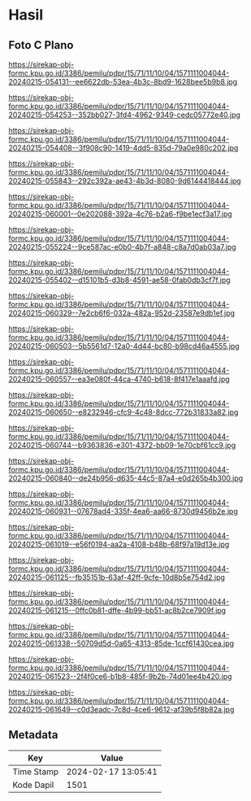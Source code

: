 # Hasil

## Foto C Plano

https://sirekap-obj-formc.kpu.go.id/3386/pemilu/pdpr/15/71/11/10/04/1571111004044-20240215-054131--ee6622db-53ea-4b3c-8bd9-1628bee5b9b8.jpg

https://sirekap-obj-formc.kpu.go.id/3386/pemilu/pdpr/15/71/11/10/04/1571111004044-20240215-054253--352bb027-3fd4-4962-9349-cedc05772e40.jpg

https://sirekap-obj-formc.kpu.go.id/3386/pemilu/pdpr/15/71/11/10/04/1571111004044-20240215-054408--3f908c90-1419-4dd5-835d-79a0e980c202.jpg

https://sirekap-obj-formc.kpu.go.id/3386/pemilu/pdpr/15/71/11/10/04/1571111004044-20240215-055843--292c392a-ae43-4b3d-8080-9d6144418444.jpg

https://sirekap-obj-formc.kpu.go.id/3386/pemilu/pdpr/15/71/11/10/04/1571111004044-20240215-060001--0e202088-392a-4c76-b2a6-f9be1ecf3a17.jpg

https://sirekap-obj-formc.kpu.go.id/3386/pemilu/pdpr/15/71/11/10/04/1571111004044-20240215-055224--9ce587ac-e0b0-4b7f-a848-c8a7d0ab03a7.jpg

https://sirekap-obj-formc.kpu.go.id/3386/pemilu/pdpr/15/71/11/10/04/1571111004044-20240215-055402--d15101b5-d3b8-4591-ae58-0fab0db3cf7f.jpg

https://sirekap-obj-formc.kpu.go.id/3386/pemilu/pdpr/15/71/11/10/04/1571111004044-20240215-060329--7e2cb6f6-032a-482a-952d-23587e9db1ef.jpg

https://sirekap-obj-formc.kpu.go.id/3386/pemilu/pdpr/15/71/11/10/04/1571111004044-20240215-060503--5b5561d7-12a0-4d44-bc80-b98cd46a4555.jpg

https://sirekap-obj-formc.kpu.go.id/3386/pemilu/pdpr/15/71/11/10/04/1571111004044-20240215-060557--ea3e080f-44ca-4740-b618-8f417e1aaafd.jpg

https://sirekap-obj-formc.kpu.go.id/3386/pemilu/pdpr/15/71/11/10/04/1571111004044-20240215-060650--e8232946-cfc9-4c48-8dcc-772b31833a82.jpg

https://sirekap-obj-formc.kpu.go.id/3386/pemilu/pdpr/15/71/11/10/04/1571111004044-20240215-060744--b9363836-e301-4372-bb09-1e70cbf61cc9.jpg

https://sirekap-obj-formc.kpu.go.id/3386/pemilu/pdpr/15/71/11/10/04/1571111004044-20240215-060840--de24b956-d635-44c5-87a4-e0d265b4b300.jpg

https://sirekap-obj-formc.kpu.go.id/3386/pemilu/pdpr/15/71/11/10/04/1571111004044-20240215-060931--07678ad4-335f-4ea6-aa66-8730d9456b2e.jpg

https://sirekap-obj-formc.kpu.go.id/3386/pemilu/pdpr/15/71/11/10/04/1571111004044-20240215-061019--e56f0194-aa2a-4108-b48b-68f97a19d13e.jpg

https://sirekap-obj-formc.kpu.go.id/3386/pemilu/pdpr/15/71/11/10/04/1571111004044-20240215-061125--fb35151b-63af-42ff-9cfe-10d8b5e754d2.jpg

https://sirekap-obj-formc.kpu.go.id/3386/pemilu/pdpr/15/71/11/10/04/1571111004044-20240215-061215--0ffc0b81-dffe-4b99-bb51-ac8b2ce7909f.jpg

https://sirekap-obj-formc.kpu.go.id/3386/pemilu/pdpr/15/71/11/10/04/1571111004044-20240215-061338--50709d5d-0a65-4313-85de-1ccf61430cea.jpg

https://sirekap-obj-formc.kpu.go.id/3386/pemilu/pdpr/15/71/11/10/04/1571111004044-20240215-061523--2f4f0ce6-b1b8-485f-9b2b-74d01ee4b420.jpg

https://sirekap-obj-formc.kpu.go.id/3386/pemilu/pdpr/15/71/11/10/04/1571111004044-20240215-061649--c0d3eadc-7c8d-4ce6-9612-af39b5f8b82a.jpg


## Metadata

| Key        | Value               |
| ---------- | ------------------- |
| Time Stamp | 2024-02-17 13:05:41 |
| Kode Dapil | 1501                |



